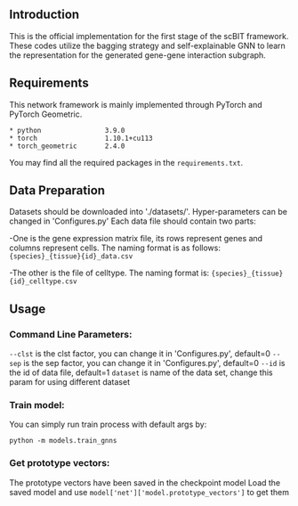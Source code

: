 ## Introduction

This is the official implementation for the first stage of the scBIT framework. 
These codes utilize the bagging strategy and self-explainable GNN to learn the representation for the generated gene-gene interaction subgraph.

## Requirements

This network framework is mainly implemented through PyTorch and PyTorch Geometric.

```
* python                3.9.0
* torch                 1.10.1+cu113
* torch_geometric       2.4.0
```
You may find all the required packages in the  ```requirements.txt```.

## Data Preparation
Datasets should be downloaded into './datasets/'. Hyper-parameters can be changed in 'Configures.py'
Each data file should contain two parts:

-One is the gene expression matrix file, its rows represent genes and columns represent cells. The naming format is as follows: ```{species}_{tissue}{id}_data.csv```

-The other is the file of celltype. The naming format is: ```{species}_{tissue}{id}_celltype.csv```

## Usage

### Command Line Parameters:
```--clst``` is the clst factor, you can change it in 'Configures.py', default=0
```--sep``` is the sep factor, you can change it in 'Configures.py', default=0
```--id```  is the id of data file, default=1
```dataset``` is name of the data set, change this param for using different dataset

### Train model:
You can simply run train process with default args by:
```
python -m models.train_gnns
```

### Get prototype vectors:
The prototype vectors have been saved in the checkpoint model
Load the saved model and use ``` model['net']['model.prototype_vectors'] ``` to get them














